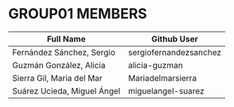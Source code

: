 # GROUP01 MEMBERS 

| Full Name                       | Github User            |    
| ------------------------------- | ---------------------- |     
| Fernández Sánchez, Sergio       | sergiofernandezsanchez |         
| Guzmán González, Alicia         | alicia-guzman          | 
| Sierra Gil, Maria del Mar       | Mariadelmarsierra      | 
| Suárez Ucieda, Miguel Ángel     | miguelangel-suarez     | 

